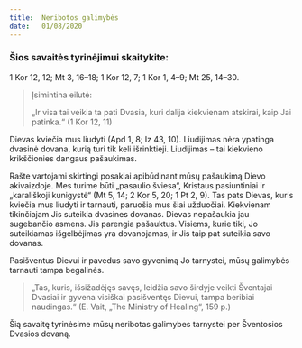 ```yaml
---
title:  Neribotos galimybės
date:   01/08/2020
---
```


### Šios savaitės tyrinėjimui skaitykite:
1 Kor 12, 12; Mt 3, 16–18; 1 Kor 12, 7; 1 Kor 1, 4–9; Mt 25, 14–30.

> <p>Įsimintina eilutė:</p>
> „Ir visa tai veikia ta pati Dvasia, kuri dalija kiekvienam atskirai, kaip Jai patinka.“ (1 Kor 12, 11)

Dievas kviečia mus liudyti (Apd 1, 8; Iz 43, 10). Liudijimas nėra ypatinga dvasinė dovana, kurią turi tik keli išrinktieji. Liudijimas – tai kiekvieno krikščionies dangaus pašaukimas.

Rašte vartojami skirtingi posakiai apibūdinant mūsų pašaukimą Dievo akivaizdoje. Mes turime būti „pasaulio šviesa“, Kristaus pasiuntiniai ir „karališkoji kunigystė“ (Mt 5, 14; 2 Kor 5, 20; 1 Pt 2, 9). Tas pats Dievas, kuris kviečia mus liudyti ir tarnauti, paruošia mus šiai užduočiai. Kiekvienam tikinčiajam Jis suteikia dvasines dovanas. Dievas nepašaukia jau sugebančio asmens. Jis parengia pašauktus. Visiems, kurie tiki, Jo suteikiamas išgelbėjimas yra dovanojamas, ir Jis taip pat suteikia savo dovanas.

Pasišventus Dievui ir pavedus savo gyvenimą Jo tarnystei, mūsų galimybės tarnauti tampa begalinės. 

> <p></p>
> „Tas, kuris, išsižadėjęs savęs, leidžia savo širdyje veikti Šventajai Dvasiai ir gyvena visiškai pasišventęs Dievui, tampa beribiai naudingas.“ (E. Vait, „The Ministry of Healing“, 159 p.)

Šią savaitę tyrinėsime mūsų neribotas galimybes tarnystei per Šventosios Dvasios dovaną.
